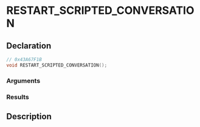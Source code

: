 # RESTART_SCRIPTED_CONVERSATION

## Declaration
```cpp
// 0x43A67F1B
void RESTART_SCRIPTED_CONVERSATION();
```

### Arguments

### Results

## Description
